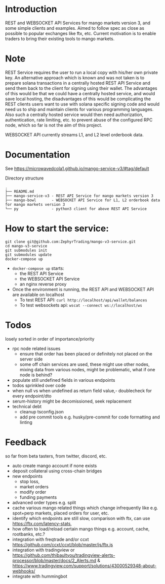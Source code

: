 # Introduction
REST and WEBSOCKET API Services for mango  markets version 3, and some simple clients and examples. Aimed to follow spec as close as possible to popular exchanges like ftx, etc. Current motivation is to enable traders to bring their existing tools to mango markets. 

# Note
REST Service requires the user to run a local copy with his/her own private key. An alternative approach which is known and was not taken is to prepare solana transactions in a centrally hosted REST API Service and send them back to the client for signing using their wallet. The advantages of this would be that we could have a centrally hosted service, and would save local hosting, the disadvantages of this would be complicating the REST clients users want to use with solana specific signing code and would need us to ship and maintain clients for various programming languages. Also such a centrally hosted service would then need authorization, authentication, rate limiting, etc. to prevent abuse of the configured RPC node, which so far is not the aim of this project.

WEBSOCKET API currently streams L1, and L2 level orderbook data.

# Documentation
See https://microwavedcola1.github.io/mango-service-v3/#tag/default

Directory structure
```
.
├── README.md
├── mango-service-v3 - REST API Service for mango markets version 3
├── mango-bowl       - WEBSOCKET API Service for L1, L2 orderbook data for mango markets version 3  
└── py               - python3 client for above REST API Service
```

# How to start the service:
```
git clone git@github.com:ZephyrTrading/mango-v3-service.git
cd mango-v3-service
git submodules init
git submodules update
docker-compose up
```

* `docker-compose up` starts:
  - the REST API Service
  -  the WEBSOCKET API Service
  - an nginx reverse proxy
* Once the environment is running, the REST API and WEBSOCKET API are available on localhost
  - To test REST API: `curl http://localhost/api/wallet/balances`
  - To test websockets api: `wscat --connect ws://localhost/ws` 



# Todos
losely sorted in order of importance/priority
- rpc node related issues
  - ensure that order has been placed or definitely not placed on the server side
  - some off chain services are used, these might use other nodes, mixing data from various nodes, might be problematic, what if one node is behind?
- populate still undefined fields in various endpoints
- todos sprinkled over code
- when null vs when undefined as return field value,- doublecheck for every endpoint/dto
- serum-history might be decomissioned, seek replacement
- technical debt
  - cleanup tsconfig.json
  - add pre commit tools e.g. husky/pre-commit for code formatting and linting

# Feedback 
so far from beta tasters, from twitter, discord, etc.
- auto create mango account if none exists
- deposit collateral using cross-chain bridges
- new endpoints
  - stop loss, 
  - market orders
  - modify order
  - funding payments
- advanced order types e.g. split 
- cache various mango related things which change infrequently like e.g. spot+perp markets, placed orders for user, etc.
- identify which endpoints are still slow, comparison with ftx, can use https://ftx.com/latency-stats, 
- how often to load/reload certain mango things e.g. account, cache, rootbanks, etc.?
- integration with freqtrade and/or ccxt https://github.com/ccxt/ccxt/blob/master/js/ftx.js
- integration with tradingview or https://github.com/thibaultyou/tradingview-alerts-processor/blob/master/docs/2_Alerts.md & https://www.tradingview.com/support/solutions/43000529348-about-webhooks/
- integrate with hummingbot

